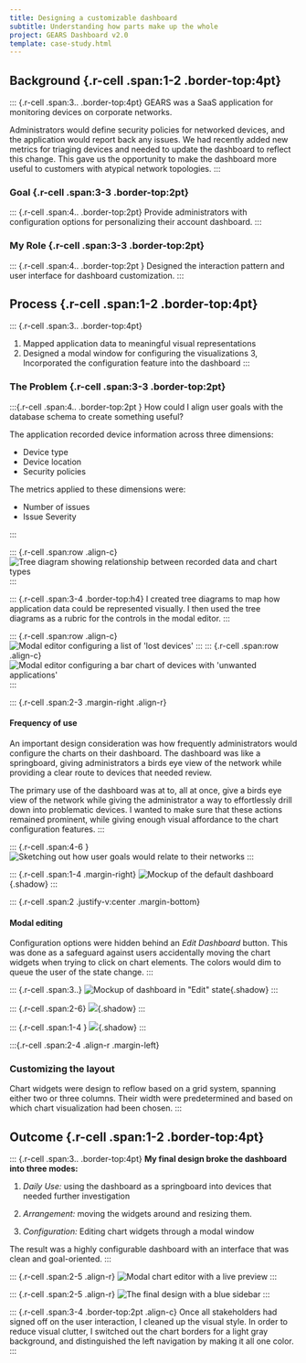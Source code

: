 ```yaml
---
title: Designing a customizable dashboard
subtitle: Understanding how parts make up the whole
project: GEARS Dashboard v2.0
template: case-study.html
---
```



## Background  {.r-cell .span:1-2 .border-top:4pt}
::: {.r-cell .span:3.. .border-top:4pt}
GEARS was a SaaS application for monitoring devices on corporate networks. 

Administrators would define security policies for networked devices, and the application would report back any issues. We had recently added new metrics for triaging devices and needed to update the dashboard to reflect this change. This gave us the opportunity to make the dashboard more useful to customers with atypical network topologies.
:::

### Goal {.r-cell .span:3-3 .border-top:2pt}
::: {.r-cell .span:4.. .border-top:2pt}
Provide administrators with configuration options for personalizing their account dashboard.
:::

### My Role {.r-cell .span:3-3 .border-top:2pt}
::: {.r-cell .span:4.. .border-top:2pt }
Designed the interaction pattern and user interface for dashboard customization.
:::

## Process {.r-cell .span:1-2 .border-top:4pt}
::: {.r-cell .span:3.. .border-top:4pt}
1. Mapped application data to meaningful visual representations
2. Designed a modal window for configuring the visualizations
3, Incorporated the configuration feature into the dashboard
:::

### The Problem  {.r-cell .span:3-3 .border-top:2pt}
:::{.r-cell .span:4.. .border-top:2pt }
How could I align user goals with the database schema to create something useful?

The application recorded device information across three dimensions:

- Device type
- Device location
- Security policies

The metrics applied to these dimensions were:

- Number of issues
- Issue Severity
    
:::

::: {.r-cell .span:row .align-c}
![Tree diagram showing relationship between recorded data and chart types](../img/GEARS-dashboard-device-tree-diagram.png)
:::

::: {.r-cell .span:3-4 .border-top:h4}
I created tree diagrams to map how application data could be represented visually.
I then used the tree diagrams as a rubric for the controls in the modal editor.
:::

::: {.r-cell .span:row .align-c}
![Modal editor configuring a list of 'lost devices'](../img/GEARS-dashboard-edit-chart-lost-devices.png)
:::
::: {.r-cell .span:row .align-c}
![Modal editor configuring a  bar chart of devices with 'unwanted applications'](../img/GEARS-dashboard-edit-chart-potentially-unwanted-applications.png)
:::

::: {.r-cell .span:2-3 .margin-right .align-r}
#### Frequency of use
An important design consideration was how frequently administrators would configure the charts on their dashboard. The dashboard was like a springboard, giving administrators a birds eye view of the network while providing a clear route to devices that needed review. 

The primary use of the dashboard was at to, all at once, give a birds eye view of the network while giving the administrator a way to effortlessly drill down into problematic devices.
I wanted to make sure that these actions remained prominent, while giving enough visual affordance to the chart configuration features. 
:::

::: {.r-cell .span:4-6 }
![Sketching out how user goals would relate to their networks](../img/GEARS-dashboard-lifecycle.jpeg)
:::





::: {.r-cell .span:1-4 .margin-right}
![Mockup of the default dashboard](../img/GEARS-default-dashboard.png){.shadow}
:::

::: {.r-cell .span:2 .justify-v:center .margin-bottom}
#### Modal editing
Configuration options were hidden behind an _Edit Dashboard_ button. This was done as a safeguard against users accidentally moving the chart widgets when trying to click on chart elements. The colors would dim to queue the user of the state change.
:::

::: {.r-cell .span:3..}
![Mockup of dashboard in "Edit" state](../img/GEARS-dashboard-move-chart-widget.png){.shadow}
:::

::: {.r-cell .span:2-6}
![](.../img/GEARS-dashboard-chart-reflow-on-grid-1.png){.shadow}
:::

::: {.r-cell .span:1-4 }
![](../img/GEARS-dashboard-chart-reflow-on-grid-2.png){.shadow}
:::

:::{.r-cell .span:2-4  .align-r .margin-left}
### Customizing the layout
Chart widgets were design to reflow based on a grid system, spanning either two or three columns. Their width were predetermined and based on which chart visualization had been chosen.
:::

## Outcome {.r-cell .span:1-2 .border-top:4pt}
::: {.r-cell .span:3.. .border-top:4pt}
**My final design broke the dashboard into three modes:**

1. *Daily Use:* using the dashboard as a springboard into devices that needed further investigation 

2. *Arrangement:* moving the widgets around and resizing them. 
3. *Configuration:* Editing chart widgets through a modal window

The result was a highly configurable dashboard with an interface that was clean and goal-oriented.
:::


::: {.r-cell .span:2-5 .align-r}
![Modal chart editor with a live preview](../img/GEARS-dashboard-edit-modal-with-preview.png)
:::

::: {.r-cell .span:2-5 .align-r}
![The final design with a blue sidebar](../img/GEARS-dashboard-blue-sidebar.png)
:::

::: {.r-cell .span:3-4 .border-top:2pt .align-c}
Once all stakeholders had signed off on the user interaction, I cleaned up the visual style. In order to reduce visual clutter, I switched out the chart borders for a light gray background, and distinguished the left navigation by making it all one color.
:::
